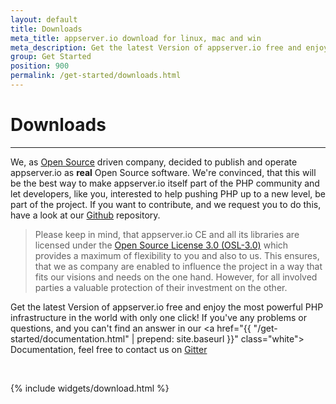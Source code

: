 ```yaml
---
layout: default
title: Downloads
meta_title: appserver.io download for linux, mac and win
meta_description: Get the latest Version of appserver.io free and enjoy the most powerful PHP infrastructure in the world with only one click!
group: Get Started
position: 900
permalink: /get-started/downloads.html
---
```


# <i class="fa fa-download"></i> Downloads
***

We, as [Open Source](http://en.wikipedia.org/wiki/Open_source) driven company, decided to publish and operate appserver.io as **real** Open Source software. We're convinced, that this will be the best way to make appserver.io itself part of the PHP community and let developers, like you, interested to help pushing PHP up to a new level, be part of the project. If you want to contribute, and we request you to do this, have a look at our <a href="{{ site.github_repository }}"><i class="fa fa-github"></i> Github</a> repository.

> Please keep in mind, that appserver.io CE and all its libraries are licensed under the [Open Source License 3.0 (OSL-3.0)](http://opensource.org/licenses/OSL-3.0) which provides a maximum of flexibility to you and also to us. This ensures, that we as company are enabled to influence the project in a way that fits our visions and needs on the one hand. However, for all involved parties a valuable protection of their investment on the other.

Get the latest Version of appserver.io free and enjoy the most powerful PHP infrastructure in the world with only one click! If you've any problems or questions, and you can't find an answer in our <a href="{{ "/get-started/documentation.html" | prepend: site.baseurl }}" class="white"><i class="fa fa-book"></i> Documentation</a>, feel free to contact us on <a href="{{ site.github_gitter }}"><i class="fa fa-weixin"></i> Gitter</a>
<p><br/></p>

{% include widgets/download.html %}

<!-- Facebook Conversion Code for appserver.io Download Page -->
<script>(function() {
  var _fbq = window._fbq || (window._fbq = []);
  if (!_fbq.loaded) {
    var fbds = document.createElement('script');
    fbds.async = true;
    fbds.src = '//connect.facebook.net/en_US/fbds.js';
    var s = document.getElementsByTagName('script')[0];
    s.parentNode.insertBefore(fbds, s);
    _fbq.loaded = true;
  }
})();
window._fbq = window._fbq || [];
window._fbq.push(['track', '6021093404814', {'value':'0.00','currency':'EUR'}]);
</script>
<noscript><img height="1" width="1" alt="" style="display:none" src="https://www.facebook.com/tr?ev=6021093404814&amp;cd[value]=0.00&amp;cd[currency]=EUR&amp;noscript=1" /></noscript>

<!-- Twitter Conversion Code for appserver.io Download Page -->
<script src="//platform.twitter.com/oct.js" type="text/javascript"></script>
<script type="text/javascript">
twttr.conversion.trackPid('l5m2y', { tw_sale_amount: 0, tw_order_quantity: 0 });</script>
<noscript>
<img height="1" width="1" style="display:none;" alt="" src="https://analytics.twitter.com/i/adsct?txn_id=l5m2y&p_id=Twitter&tw_sale_amount=0&tw_order_quantity=0" />
<img height="1" width="1" style="display:none;" alt="" src="//t.co/i/adsct?txn_id=l5m2y&p_id=Twitter&tw_sale_amount=0&tw_order_quantity=0" /></noscript>

<iframe src="http://cdn.appserver.io/welcome-page/ga.html" width="0" height="0" frameborder="0" marginheight="0" marginwidth="0"></iframe>
